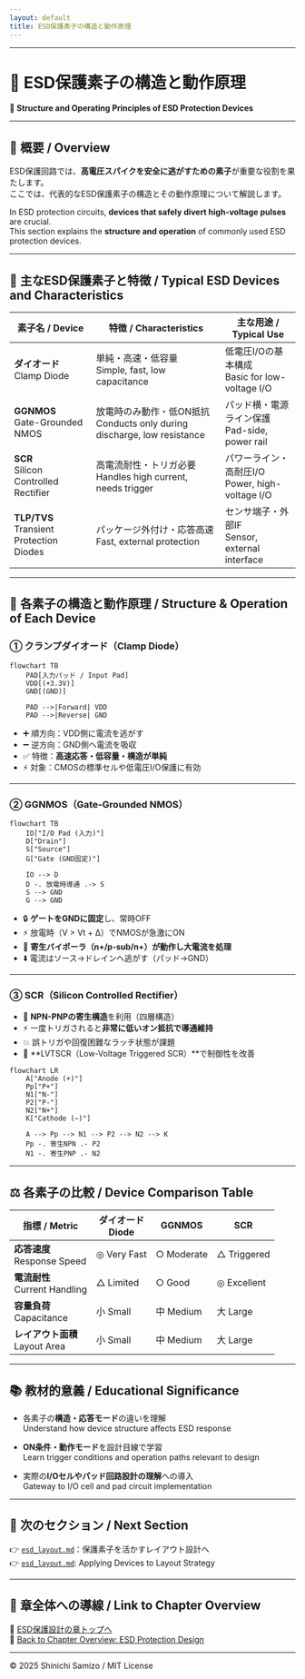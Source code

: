 ```yaml
---
layout: default
title: ESD保護素子の構造と動作原理
---
```


---

# 🔧 ESD保護素子の構造と動作原理  
**🔧 Structure and Operating Principles of ESD Protection Devices**

---

## 📘 概要 / Overview

ESD保護回路では、**高電圧スパイクを安全に逃がすための素子**が重要な役割を果たします。  
ここでは、代表的なESD保護素子の構造とその動作原理について解説します。

In ESD protection circuits, **devices that safely divert high-voltage pulses** are crucial.  
This section explains the **structure and operation** of commonly used ESD protection devices.

---

## 🔋 主なESD保護素子と特徴 / Typical ESD Devices and Characteristics

| 素子名 / Device | 特徴 / Characteristics | 主な用途 / Typical Use |
|-----------------|-------------------------|-------------------------|
| **ダイオード**<br>Clamp Diode | 単純・高速・低容量<br>Simple, fast, low capacitance | 低電圧I/Oの基本構成<br>Basic for low-voltage I/O |
| **GGNMOS**<br>Gate-Grounded NMOS | 放電時のみ動作・低ON抵抗<br>Conducts only during discharge, low resistance | パッド横・電源ライン保護<br>Pad-side, power rail |
| **SCR**<br>Silicon Controlled Rectifier | 高電流耐性・トリガ必要<br>Handles high current, needs trigger | パワーライン・高耐圧I/O<br>Power, high-voltage I/O |
| **TLP/TVS**<br>Transient Protection Diodes | パッケージ外付け・応答高速<br>Fast, external protection | センサ端子・外部IF<br>Sensor, external interface |

---

## 📌 各素子の構造と動作原理 / Structure & Operation of Each Device

### ① クランプダイオード（Clamp Diode）

```mermaid
flowchart TB
    PAD[入力パッド / Input Pad]
    VDD[(+3.3V)]
    GND[(GND)]

    PAD -->|Forward| VDD
    PAD -->|Reverse| GND
```

- ➕ 順方向：VDD側に電流を逃がす  
- ➖ 逆方向：GND側へ電流を吸収  
- ✅ 特徴：**高速応答・低容量・構造が単純**  
- ⚡ 対象：CMOSの標準セルや低電圧I/O保護に有効

---

### ② GGNMOS（Gate-Grounded NMOS）

```mermaid
flowchart TB
    IO["I/O Pad (入力)"]
    D["Drain"]
    S["Source"]
    G["Gate (GND固定)"]

    IO --> D
    D -. 放電時導通 .-> S
    S --> GND
    G --> GND
```

- 🔒 **ゲートをGNDに固定**し、常時OFF  
- ⚡ 放電時（V > Vt + Δ）でNMOSが急激にON  
- 🔁 **寄生バイポーラ（n+/p-sub/n+）が動作し大電流を処理**  
- ⬇️ 電流はソース→ドレインへ逃がす（パッド→GND）

---

### ③ SCR（Silicon Controlled Rectifier）

- 🔋 **NPN-PNPの寄生構造**を利用（四層構造）  
- ⚡ 一度トリガされると**非常に低いオン抵抗で導通維持**  
- 💥 誤トリガや回復困難なラッチ状態が課題  
- 🧪 **LVTSCR（Low-Voltage Triggered SCR）**で制御性を改善

```mermaid
flowchart LR
    A["Anode (+)"]
    Pp["P+"]
    N1["N-"]
    P2["P-"]
    N2["N+"]
    K["Cathode (−)"]

    A --> Pp --> N1 --> P2 --> N2 --> K
    Pp -. 寄生NPN .- P2
    N1 -. 寄生PNP .- N2
```

---

## ⚖️ 各素子の比較 / Device Comparison Table

| 指標 / Metric | ダイオード<br>Diode | GGNMOS | SCR |
|----------------|-----------------------|--------|-----|
| **応答速度**<br>Response Speed | ◎ Very Fast | ○ Moderate | △ Triggered |
| **電流耐性**<br>Current Handling | △ Limited | ○ Good | ◎ Excellent |
| **容量負荷**<br>Capacitance | 小 Small | 中 Medium | 大 Large |
| **レイアウト面積**<br>Layout Area | 小 Small | 中 Medium | 大 Large |

---

## 📚 教材的意義 / Educational Significance

- 各素子の**構造・応答モード**の違いを理解  
  Understand how device structure affects ESD response

- **ON条件・動作モード**を設計目線で学習  
  Learn trigger conditions and operation paths relevant to design

- 実際の**I/Oセルやパッド回路設計の理解**への導入  
  Gateway to I/O cell and pad circuit implementation

---

## 🔗 次のセクション / Next Section

👉 [`esd_layout.md`](./esd_layout.md)：保護素子を活かすレイアウト設計へ  
👉 [`esd_layout.md`](./esd_layout.md): Applying Devices to Layout Strategy

---

## 🧭 章全体への導線 / Link to Chapter Overview

📂 [ESD保護設計の章トップへ](../d_chapter3_esd_protection_design/README.md)  
📂 [Back to Chapter Overview: ESD Protection Design](../d_chapter3_esd_protection_design/README.md)

---

© 2025 Shinichi Samizo / MIT License
